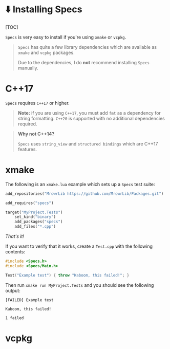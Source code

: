 # ⬇️ Installing Specs

[TOC]

`Specs` is very easy to install if you're using `xmake` or `vcpkg`.

> `Specs` has quite a few library dependencies which are available as `xmake` and `vcpkg` packages.
>
> Due to the dependencies, I do **not** recommend installing `Specs` manually.

# C++17

`Specs` requires `C++17` or higher.

> **Note:** if you are using `C++17`, you must add `fmt` as a dependency for string formatting.
> `C++20` is supported with no additional dependencies required.


> **Why not C++14?**
>
> `Specs` uses `string_view` and `structured bindings` which are C++17 features.

# xmake

The following is an `xmake.lua` example which sets up a `Specs` test suite:

```py
add_repositories("MrowrLib https://github.com/MrowrLib/Packages.git")

add_requires("specs")

target("MyProject.Tests")
    set_kind("binary")
    add_packages("specs")
    add_files("*.cpp")
```

_That's it!_

If you want to verify that it works, create a `Test.cpp` with the following contents:

```cpp
#include <Specs.h>
#include <Specs/Main.h>

Test("Example test") { throw "Kaboom, this failed!"; }
```

Then run `xmake run MyProject.Tests` and you should see the following output:

```
[FAILED] Example test

Kaboom, this failed!

1 failed
```

# vcpkg


